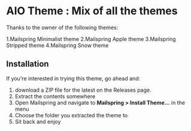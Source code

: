 # AIO Theme : Mix of all the themes

Thanks to the owner of the following themes:

1.Mailspring Minimalist theme
2.Mailspring Apple theme
3.Mailspring Stripped theme
4.Mailspring Snow theme

## Installation

If you're interested in trying this theme, go ahead and:

1. download a ZIP file for the latest on the Releases page.
2. Extract the contents somewhere
3. Open Mailspring and navigate to **Mailspring > Install Theme...** in the menu
4. Choose the folder you extracted the theme to
5. Sit back and enjoy

